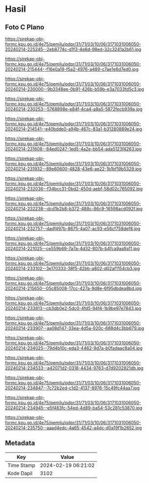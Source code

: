# Hasil

## Foto C Plano

https://sirekap-obj-formc.kpu.go.id/4e75/pemilu/pdpr/31/71/03/10/06/3171031006050-20240214-225245--2eb8774c-d1f3-4e6d-98ed-32c3241a2b61.jpg

https://sirekap-obj-formc.kpu.go.id/4e75/pemilu/pdpr/31/71/03/10/06/3171031006050-20240214-215444--f16e0a19-f5a2-4976-a489-c7ae1e6d7ed0.jpg

https://sirekap-obj-formc.kpu.go.id/4e75/pemilu/pdpr/31/71/03/10/06/3171031006050-20240214-230000--9b3348ee-0b91-426b-b59b-e3a7033fd5c3.jpg

https://sirekap-obj-formc.kpu.go.id/4e75/pemilu/pdpr/31/71/03/10/06/3171031006050-20240214-230253--5768898e-e84f-4ca4-a8a5-5872fecb939a.jpg

https://sirekap-obj-formc.kpu.go.id/4e75/pemilu/pdpr/31/71/03/10/06/3171031006050-20240214-214541--e40bdde0-a94b-467c-83a1-b31280889e24.jpg

https://sirekap-obj-formc.kpu.go.id/4e75/pemilu/pdpr/31/71/03/10/06/3171031006050-20240214-231608--84ed0247-1ed5-4a2e-bb54-ada5123f4263.jpg

https://sirekap-obj-formc.kpu.go.id/4e75/pemilu/pdpr/31/71/03/10/06/3171031006050-20240214-231932--89e60600-4828-43e6-ae22-1b1bf19b5329.jpg

https://sirekap-obj-formc.kpu.go.id/4e75/pemilu/pdpr/31/71/03/10/06/3171031006050-20240214-232036--f34bcc31-0bd2-450d-aebf-58d02c765092.jpg

https://sirekap-obj-formc.kpu.go.id/4e75/pemilu/pdpr/31/71/03/10/06/3171031006050-20240214-232238--dcd1b2b8-b372-488c-86c9-16598acd092f.jpg

https://sirekap-obj-formc.kpu.go.id/4e75/pemilu/pdpr/31/71/03/10/06/3171031006050-20240214-232757--dadf497b-8675-4a07-ac93-e56cf758def8.jpg

https://sirekap-obj-formc.kpu.go.id/4e75/pemilu/pdpr/31/71/03/10/06/3171031006050-20240214-221025--ce559b69-7a7a-4d32-807b-b4fca9aa9a11.jpg

https://sirekap-obj-formc.kpu.go.id/4e75/pemilu/pdpr/31/71/03/10/06/3171031006050-20240214-233102--3e170333-38f5-42bb-a802-d02af1154cb3.jpg

https://sirekap-obj-formc.kpu.go.id/4e75/pemilu/pdpr/31/71/03/10/06/3171031006050-20240214-215650--05c85008-17cc-427a-9d8e-6f95dbdea8bd.jpg

https://sirekap-obj-formc.kpu.go.id/4e75/pemilu/pdpr/31/71/03/10/06/3171031006050-20240214-233813--cb3db0e2-5dc0-4fd5-94f4-1b9be97e7843.jpg

https://sirekap-obj-formc.kpu.go.id/4e75/pemilu/pdpr/31/71/03/10/06/3171031006050-20240214-233907--aa08d147-33ea-4d5a-920c-688d4c3bb679.jpg

https://sirekap-obj-formc.kpu.go.id/4e75/pemilu/pdpr/31/71/03/10/06/3171031006050-20240214-234025--79d4b10c-eda3-4462-9d7a-b0fadaac8a04.jpg

https://sirekap-obj-formc.kpu.go.id/4e75/pemilu/pdpr/31/71/03/10/06/3171031006050-20240214-234533--a42071d2-0318-4434-9763-d7d9202821db.jpg

https://sirekap-obj-formc.kpu.go.id/4e75/pemilu/pdpr/31/71/03/10/06/3171031006050-20240214-234847--7c72b2ed-c1d2-4137-8976-15c49fc44aa7.jpg

https://sirekap-obj-formc.kpu.go.id/4e75/pemilu/pdpr/31/71/03/10/06/3171031006050-20240214-234945--e5f483fc-54ed-4d89-ba54-53c281c53870.jpg

https://sirekap-obj-formc.kpu.go.id/4e75/pemilu/pdpr/31/71/03/10/06/3171031006050-20240214-235750--aaad4edc-4a65-4542-a4dc-d0a19f1b2652.jpg


## Metadata

| Key        | Value               |
| ---------- | ------------------- |
| Time Stamp | 2024-02-19 06:21:02 |
| Kode Dapil | 3102                |



